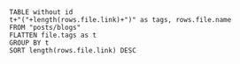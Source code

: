 

```

```

```

```




```dataview
TABLE without id
t+"("+length(rows.file.link)+")" as tags, rows.file.name
FROM "posts/blogs"
FLATTEN file.tags as t
GROUP BY t
SORT length(rows.file.link) DESC
```


